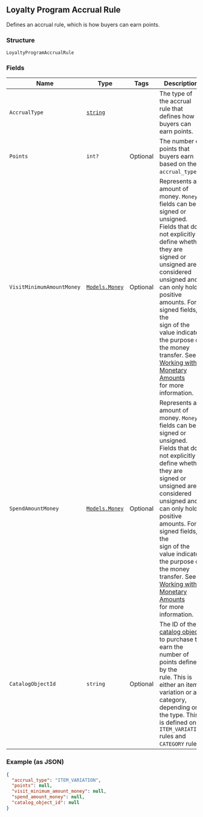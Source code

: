## Loyalty Program Accrual Rule

Defines an accrual rule, which is how buyers can earn points.

### Structure

`LoyaltyProgramAccrualRule`

### Fields

| Name | Type | Tags | Description |
|  --- | --- | --- | --- |
| `AccrualType` | [`string`](/doc/models/loyalty-program-accrual-rule-type.md) |  | The type of the accrual rule that defines how buyers can earn points. |
| `Points` | `int?` | Optional | The number of points that <br>buyers earn based on the `accrual_type`. |
| `VisitMinimumAmountMoney` | [`Models.Money`](/doc/models/money.md) | Optional | Represents an amount of money. `Money` fields can be signed or unsigned.<br>Fields that do not explicitly define whether they are signed or unsigned are<br>considered unsigned and can only hold positive amounts. For signed fields, the<br>sign of the value indicates the purpose of the money transfer. See<br>[Working with Monetary Amounts](https://developer.squareup.com/docs/build-basics/working-with-monetary-amounts)<br>for more information. |
| `SpendAmountMoney` | [`Models.Money`](/doc/models/money.md) | Optional | Represents an amount of money. `Money` fields can be signed or unsigned.<br>Fields that do not explicitly define whether they are signed or unsigned are<br>considered unsigned and can only hold positive amounts. For signed fields, the<br>sign of the value indicates the purpose of the money transfer. See<br>[Working with Monetary Amounts](https://developer.squareup.com/docs/build-basics/working-with-monetary-amounts)<br>for more information. |
| `CatalogObjectId` | `string` | Optional | The ID of the [catalog object](#type-CatalogObject) to purchase to earn the number of points defined by the<br>rule. This is either an item variation or a category, depending on the type. This is defined on<br>`ITEM_VARIATION` rules and `CATEGORY` rules. |

### Example (as JSON)

```json
{
  "accrual_type": "ITEM_VARIATION",
  "points": null,
  "visit_minimum_amount_money": null,
  "spend_amount_money": null,
  "catalog_object_id": null
}
```

